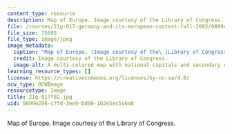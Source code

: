 ```yaml
---
content_type: resource
description: Map of Europe. Image courtesy of the Library of Congress.
file: /courses/21g-017-germany-and-its-european-context-fall-2002/9899e298c7fd3ee9bd90102e5ec5c6a8_21g-017f02.jpg
file_size: 75695
file_type: image/jpeg
image_metadata:
  caption: "Map of Europe. (Image courtesy of the\_[Library of Congress](http://www.loc.gov).)"
  credit: Image courtesy of the Library of Congress.
  image-alt: A multi-colored map with national capitals and secondary cities marked.
learning_resource_types: []
license: https://creativecommons.org/licenses/by-nc-sa/4.0/
ocw_type: OCWImage
resourcetype: Image
title: 21g-017f02.jpg
uid: 9899e298-c7fd-3ee9-bd90-102e5ec5c6a8
---
```

Map of Europe. Image courtesy of the Library of Congress.